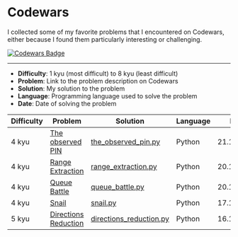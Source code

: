 # Codewars

I collected some of my favorite problems that I encountered on Codewars, either because I found them particularly interesting or challenging.

[![Codewars Badge](https://www.codewars.com/users/itislu/badges/large)](https://www.codewars.com/users/itislu)

---

- **Difficulty**: 1 kyu (most difficult) to 8 kyu (least difficult)
- **Problem**: Link to the problem description on Codewars
- **Solution**: My solution to the problem
- **Language**: Programming language used to solve the problem
- **Date**: Date of solving the problem

| **Difficulty** | **Problem** | **Solution** | **Language** | **Date** |
|----------------|-------------|--------------|----------|--------------|
| 4 kyu | [The observed PIN](https://www.codewars.com/kata/5263c6999e0f40dee200059d/python) | [the_observed_pin.py]() | Python | 21.10.2024 |
| 4 kyu | [Range Extraction](https://www.codewars.com/kata/51ba717bb08c1cd60f00002f/python) | [range_extraction.py]() | Python | 20.10.2024 |
| 4 kyu | [Queue Battle](https://www.codewars.com/kata/5d617c2fa5e6a2001a369da2/python) | [queue_battle.py]() | Python | 20.10.2024 |
| 4 kyu | [Snail](https://www.codewars.com/kata/521c2db8ddc89b9b7a0000c1/python) | [snail.py]() | Python | 17.10.2024 |
| 5 kyu | [Directions Reduction](https://www.codewars.com/kata/550f22f4d758534c1100025a/python) | [directions_reduction.py]() | Python | 16.10.2024 |
